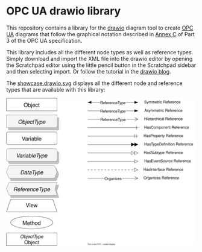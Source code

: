 # OPC UA drawio library

This repository contains a library for the [drawio] diagram tool to create [OPC UA](https://opcfoundation.org/about/opc-technologies/opc-ua/) diagrams that follow the graphical notation described in [Annex C](https://reference.opcfoundation.org/Core/Part3/v105/docs/C) of Part 3 of the OPC UA specification.

This library includes all the different node types as well as reference types.
Simply download and import the XML file into the drawio editor by opening the Scratchpad editor using the little pencil button in the Scratchpad sidebar and then selecting import.
Or follow the tutorial in the [drawio blog](https://www.drawio.com/blog/public-custom-libraries).

The [showcase.drawio.svg] displays all the different node and reference types that are available with this library:

![](showcase.drawio.svg)

[drawio]: https://drawio.com
[showcase.drawio.svg]: showcase.drawio.svg
